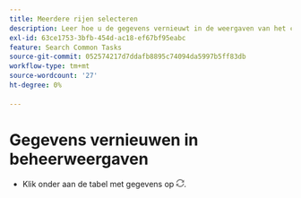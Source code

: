 ```yaml
---
title: Meerdere rijen selecteren
description: Leer hoe u de gegevens vernieuwt in de weergaven van het campagnebeheer.
exl-id: 63ce1753-3bfb-454d-ac18-ef67bf95eabc
feature: Search Common Tasks
source-git-commit: 052574217d7ddafb8895c74094da5997b5ff83db
workflow-type: tm+mt
source-wordcount: '27'
ht-degree: 0%

---
```


# Gegevens vernieuwen in beheerweergaven

* Klik onder aan de tabel met gegevens op ![Vernieuwen](/help/search-social-commerce/assets/refresh.png).

